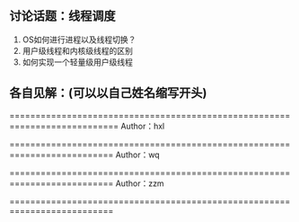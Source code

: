 ## 讨论话题：线程调度

1. OS如何进行进程以及线程切换？
2. 用户级线程和内核级线程的区别
3. 如何实现一个轻量级用户级线程

## 各自见解：(可以以自己姓名缩写开头)

===========================================================================
      Author：hxl

==========================================================================
      Author：wq
      
==========================================================================
      Author：zzm
      
==========================================================================
